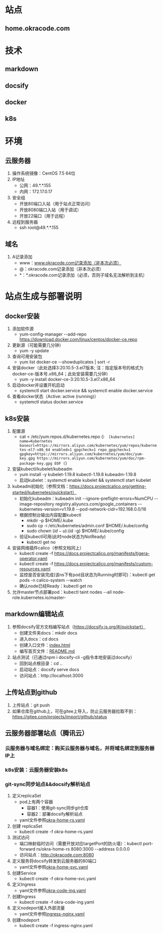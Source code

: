 # 站点
## home.okracode.com
# 技术
## markdown
## docsify
## docker
## k8s
# 环境
## 云服务器
1. 操作系统镜像：CentOS 7.5 64位
2. IP地址
	* 公网：49.\*.\*.155
	* 内网：172.17.0.17
3. 安全组
	* 开放80端口入站（用于站点正常访问）
	* 开放8080端口入站（用于调试）
	* 开放22端口（用于远程）
4. 远程到服务器
	* ssh root@49.\*.\*.155
## 域名
1. A记录添加
	* www：www.okracode.com记录添加（非本次必须）
	* @：okracode.com记录添加（非本次必须）
	* \*：\*.okracode.com记录添加（必须，否则子域名无法解析到主机）
# 站点生成与部署说明
## docker安装
1. 添加软件源
	* yum-config-manager --add-repo https://download.docker.com/linux/centos/docker-ce.repo
2. 更新源（可能需要几分钟）
	* yum -y update
3. 查询可用安装包
	* yum list docker-ce --showduplicates | sort -r
4. 安装docker（此处选择3:20.10.5-3.el7版本; 注：指定版本号的格式为docker-ce-版本号.x86_64；此处安装需要几分钟）
	* yum -y install docker-ce-3:20.10.5-3.el7.x86_64
5. 启动docker并设置开机启动
	* systemctl start docker.service && systemctl enable docker.service
6. 查看docker状态（Active: active (running)）
	* systemctl status docker.service
## k8s安装
1. 配置源
	* cat <<EOF > /etc/yum.repos.d/kubernetes.repo
	(```）
[kubernetes]
name=Kubernetes
baseurl=https://mirrors.aliyun.com/kubernetes/yum/repos/kubernetes-el7-x86_64
enabled=1
gpgcheck=1
repo_gpgcheck=1
gpgkey=https://mirrors.aliyun.com/kubernetes/yum/doc/yum-key.gpg https://mirrors.aliyun.com/kubernetes/yum/doc/rpm-package-key.gpg
EOF
	(```)
2. 安装kubectl/kubelet/kubeadm
	* yum install -y kubelet-1.19.8 kubectl-1.19.8 kubeadm-1.19.8
	* 启动kubelet：systemctl enable kubelet && systemctl start kubelet
3. kubeadm初始化（参照文档：https://docs.projectcalico.org/getting-started/kubernetes/quickstart）
	* 初始化kubeadm：kubeadm init --ignore-preflight-errors=NumCPU --image-repository registry.aliyuncs.com/google_containers --kubernetes-version=v1.19.8 --pod-network-cidr=192.168.0.0/16
	* 根据控制台输出内容配置kubectl
		* mkdir -p $HOME/.kube
		* sudo cp -i /etc/kubernetes/admin.conf $HOME/.kube/config
		* sudo chown $(id -u):$(id -g) $HOME/.kube/config
	* 验证kubectl可用(此时node状态为NotReady)
		* kubectl get no
4. 安装网络插件calico（参照文档同上）
	* kubectl create -f https://docs.projectcalico.org/manifests/tigera-operator.yaml
	* kubectl create -f https://docs.projectcalico.org/manifests/custom-resources.yaml
	* 监控是否安装完成(该ns下有pod且状态为Running时即可)：kubectl get pods -n calico-system --watch
	* 确认node已经Ready：kubectl get no
5. 允许master节点部署pod：kubectl taint nodes --all node-role.kubernetes.io/master-
## markdown编辑站点
1. 参照docsify官方文档编写站点（https://docsify.js.org/#/quickstart）
	* 创建文件夹docs：mkdir docs
	* 进入docs：cd docs
	* 创建入口文件：[index.html](/docs/index.html)
	* 编写首页文件：[README.md](/docs/README.md)
2. 站点测试（已通过npm i docsify-cli -g指令本地安装过docsify）
	* 回到站点根目录：cd ..
	* 启动站点：docsify serve docs
	* 访问站点：http://localhost:3000
## 上传站点到github
1. 上传站点：git push
2. 如果仓库在github上，可在gitee上导入，防止云服务器拉取不到：https://gitee.com/projects/import/github/status
## 云服务器部署站点（腾讯云）
### 云服务器与域名绑定：购买云服务器与域名，并将域名绑定到服务器IP上
### k8s安装：云服务器安装k8s
### git-sync同步站点&&docsify解析站点
1. 定义replicaSet
	* pod上有两个容器
		* 容器1：使用git-sync同步git仓库
		* 容器2：部署docsify解析站点
	* yaml文件参照[okra-home-rs.yaml](/k8s/okra-home-rs.yaml)
2. 创建 replicaSet
	* kubectl create -f okra-home-rs.yaml
3. 测试访问
	* 端口映射临时访问（需要开放对应targetPort的防火墙）：kubectl port-forward rs/okra-home-rs 8080:3000 --address 0.0.0.0
	* 访问站点：http://okracode.com:8080
4. 定义服务将docsify转发到云服务器的80端口
	* yaml文件参照[okra-home-svc.yaml](/k8s/okra-home-svc.yaml)
5. 创建Service
	* kubectl create -f okra-home-svc.yaml
6. 定义Ingress
	* yaml文件参照[okra-code-ing.yaml](/k8s/okra-code-ing.yaml)
7. 创建Ingress
	* kubectl create -f okra-code-ing.yaml
8. 定义nodeport接入外部流量
	* yaml文件参照[ingress-nginx.yaml](/k8s/ingerss-nginx.yaml)
9. 创建nodeport
	* kubectl create -f ingress-nginx.yaml 
